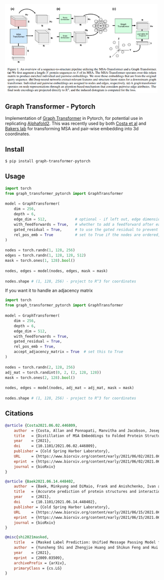 <img src="./graph-transformer.png" width="500px"></img>

## Graph Transformer - Pytorch

Implementation of <a href="https://arxiv.org/abs/2009.03509">Graph Transformer</a> in Pytorch, for potential use in replicating <a href="https://github.com/lucidrains/alphafold2">Alphafold2</a>. This was recently used by both <a href="https://www.biorxiv.org/content/10.1101/2021.06.02.446809v1">Costa et al</a> and <a href="https://www.biorxiv.org/content/10.1101/2021.06.14.448402v1">Bakers lab</a> for transforming MSA and pair-wise embedding into 3d coordinates.

## Install

```bash
$ pip install graph-transformer-pytorch
```

## Usage

```python
import torch
from graph_transformer_pytorch import GraphTransformer

model = GraphTransformer(
    dim = 256,
    depth = 6,
    edge_dim = 512,             # optional - if left out, edge dimensions is assumed to be the same as the node dimensions above
    with_feedforwards = True,   # whether to add a feedforward after each attention layer, suggested by literature to be needed
    gated_residual = True,      # to use the gated residual to prevent over-smoothing
    rel_pos_emb = True          # set to True if the nodes are ordered, default to False
)

nodes = torch.randn(1, 128, 256)
edges = torch.randn(1, 128, 128, 512)
mask = torch.ones(1, 128).bool()

nodes, edges = model(nodes, edges, mask = mask)

nodes.shape # (1, 128, 256) - project to R^3 for coordinates
```

If you want it to handle an adjacency matrix

```python
import torch
from graph_transformer_pytorch import GraphTransformer

model = GraphTransformer(
    dim = 256,
    depth = 6,
    edge_dim = 512,
    with_feedforwards = True,
    gated_residual = True,
    rel_pos_emb = True,
    accept_adjacency_matrix = True  # set this to True
)

nodes = torch.randn(2, 128, 256)
adj_mat = torch.randint(0, 2, (2, 128, 128))
mask = torch.ones(2, 128).bool()

nodes, edges = model(nodes, adj_mat = adj_mat, mask = mask)

nodes.shape # (1, 128, 256) - project to R^3 for coordinates
```

## Citations

```bibtex
@article {Costa2021.06.02.446809,
    author  = {Costa, Allan and Ponnapati, Manvitha and Jacobson, Joseph M. and Chatterjee, Pranam},
    title   = {Distillation of MSA Embeddings to Folded Protein Structures with Graph Transformers},
    year    = {2021},
    doi     = {10.1101/2021.06.02.446809},
    publisher = {Cold Spring Harbor Laboratory},
    URL     = {https://www.biorxiv.org/content/early/2021/06/02/2021.06.02.446809},
    eprint  = {https://www.biorxiv.org/content/early/2021/06/02/2021.06.02.446809.full.pdf},
    journal = {bioRxiv}
}
```

```bibtex
@article {Baek2021.06.14.448402,
    author  = {Baek, Minkyung and DiMaio, Frank and Anishchenko, Ivan and Dauparas, Justas and Ovchinnikov, Sergey and Lee, Gyu Rie and Wang, Jue and Cong, Qian and Kinch, Lisa N. and Schaeffer, R. Dustin and Mill{\'a}n, Claudia and Park, Hahnbeom and Adams, Carson and Glassman, Caleb R. and DeGiovanni, Andy and Pereira, Jose H. and Rodrigues, Andria V. and van Dijk, Alberdina A. and Ebrecht, Ana C. and Opperman, Diederik J. and Sagmeister, Theo and Buhlheller, Christoph and Pavkov-Keller, Tea and Rathinaswamy, Manoj K and Dalwadi, Udit and Yip, Calvin K and Burke, John E and Garcia, K. Christopher and Grishin, Nick V. and Adams, Paul D. and Read, Randy J. and Baker, David},
    title   = {Accurate prediction of protein structures and interactions using a 3-track network},
    year    = {2021},
    doi     = {10.1101/2021.06.14.448402},
    publisher = {Cold Spring Harbor Laboratory},
    URL     = {https://www.biorxiv.org/content/early/2021/06/15/2021.06.14.448402},
    eprint  = {https://www.biorxiv.org/content/early/2021/06/15/2021.06.14.448402.full.pdf},
    journal = {bioRxiv}
}
```

```bibtex
@misc{shi2021masked,
    title   = {Masked Label Prediction: Unified Message Passing Model for Semi-Supervised Classification}, 
    author  = {Yunsheng Shi and Zhengjie Huang and Shikun Feng and Hui Zhong and Wenjin Wang and Yu Sun},
    year    = {2021},
    eprint  = {2009.03509},
    archivePrefix = {arXiv},
    primaryClass = {cs.LG}
}
```
